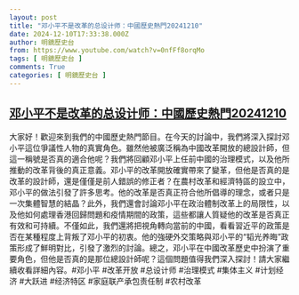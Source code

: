 ```yaml
---
layout: post
title: "邓小平不是改革的总设计师：中國歷史熱門20241210"
date: 2024-12-10T17:33:38.000Z
author: 明鏡歷史台
from: https://www.youtube.com/watch?v=0nfFf8orqMo
tags: [ 明鏡歷史台 ]
comments: True
categories: [ 明鏡歷史台 ]
---
```

<!--1733852018000-->
[邓小平不是改革的总设计师：中國歷史熱門20241210](https://www.youtube.com/watch?v=0nfFf8orqMo)
------

<div>
大家好！歡迎來到我們的中國歷史熱門節目。在今天的討論中，我們將深入探討邓小平這位爭議性人物的真實角色。雖然他被廣泛稱為中國改革開放的總設計師，但這一稱號是否真的適合他呢？我們將回顧邓小平上任前中國的治理模式，以及他所推動的改革背後的真正意義。邓小平的改革開放確實帶來了變革，但他是否真的是改革的設計師，還是僅僅是前人錯誤的修正者？在農村改革和經濟特區的設立中，邓小平的做法引發了許多思考。他的改革是否真正符合他所倡導的理念，或者只是一次集體智慧的結晶？此外，我們還會討論邓小平在政治體制改革上的局限性，以及他如何處理香港回歸問題和疫情期間的政策，這些都讓人質疑他的改革是否真正有效和可持續。不僅如此，我們還將把視角轉向當前的中國，看看習近平的政策是否在某種程度上背叛了邓小平的初衷。他的強硬外交策略與邓小平的“韬光养晦”政策形成了鮮明對比，引發了激烈的討論。總之，邓小平在中國改革歷史中扮演了重要角色，但他是否真的是那位總設計師呢？這個問題值得我們深入探討！請大家繼續收看詳細內容。#邓小平 #改革开放 #总设计师 #治理模式 #集体主义 #计划经济 #大跃进 #经济特区 #家庭联产承包责任制 #农村改革
</div>
